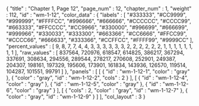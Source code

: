 {
  "title" : "Chapter 1, Page 12",
  "page_num" : 12,
  "chapter_num" : 1,
  "weight" : 112,
  "id" : "wm-1-12",
  "color_data" : {
    "labels" : [
      "#333333",
      "#CC9999",
      "#999999",
      "#FFFFCC",
      "#996666",
      "#666666",
      "#CCCCCC",
      "#CCCC99",
      "#663333",
      "#FFCCCC",
      "#CC9966",
      "#330000",
      "#996699",
      "#666699",
      "#999966",
      "#330033",
      "#333300",
      "#663366",
      "#CC6666",
      "#FFCC99",
      "#CCCC66",
      "#666633",
      "#333366",
      "#CCFFCC",
      "#FFFF99",
      "#9999CC"
    ],
    "percent_values" : [
      9,
      8,
      7,
      7,
      4,
      4,
      3,
      3,
      3,
      3,
      3,
      3,
      2,
      2,
      2,
      2,
      2,
      2,
      1,
      1,
      1,
      1,
      1,
      1,
      1,
      1
    ],
    "raw_values" : [
      837564,
      720976,
      618547,
      614825,
      386217,
      367294,
      337691,
      308634,
      294556,
      289544,
      278217,
      270608,
      252901,
      249387,
      204307,
      198161,
      197329,
      195606,
      173901,
      161834,
      143936,
      126570,
      119514,
      104287,
      101551,
      99791
    ]
  },
  "panels" : [
    [
      {
        "id" : "wm-1-12-1",
        "color" : "gray"
      },
      {
        "color" : "gray",
        "id" : "wm-1-12-2",
        "cols" : 2
      }
    ],
    [
      {
        "id" : "wm-1-12-4",
        "color" : "gray"
      },
      {
        "id" : "wm-1-12-5",
        "color" : "gray"
      },
      {
        "id" : "wm-1-12-6",
        "color" : "gray"
      }
    ],
    [
      {
        "cols" : 2,
        "color" : "gray",
        "id" : "wm-1-12-7"
      },
      {
        "color" : "gray",
        "id" : "wm-1-12-9"
      }
    ]
  ],
  "col_layout" : 3
}
